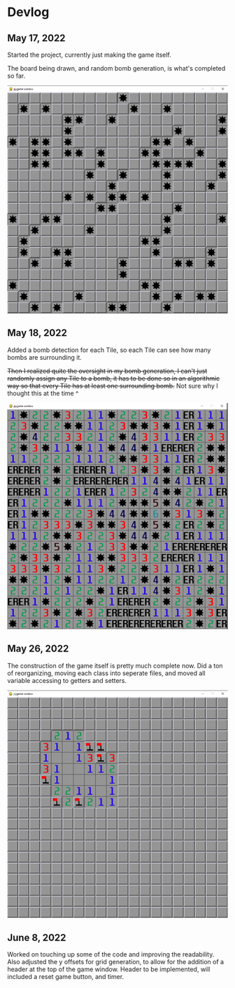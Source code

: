 # Devlog

## May 17, 2022

Started the project, currently just making the game itself.

The board being drawn, and random bomb generation, is what's completed so far.

![alt text](https://github.com/AdamMetz/Minesweeper-AI/blob/main/devlog-images/05-17-22/board.PNG)

## May 18, 2022

Added a bomb detection for each Tile, so each Tile can see how many bombs are surrounding it.

~~Then I realized quite the oversight in my bomb generation, I can't just randomly assign any Tile to a bomb,
it has to be done so in an algorithmic way so that every Tile has at least one surrounding bomb.~~
Not sure why I thought this at the time ^

![alt text](https://github.com/AdamMetz/Minesweeper-AI/blob/main/devlog-images/05-18-22/board.PNG)

## May 26, 2022

The construction of the game itself is pretty much complete now. Did a ton of reorganizing, moving each class into seperate files,
and moved all variable accessing to getters and setters.

![alt text](https://github.com/AdamMetz/Minesweeper-AI/blob/main/devlog-images/05-26-22/board.PNG)

## June 8, 2022

Worked on touching up some of the code and improving the readability. Also adjusted the y offsets for grid generation, to 
allow for the addition of a header at the top of the game window.
Header to be implemented, will included a reset game button, and timer.